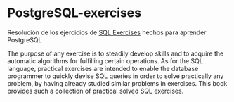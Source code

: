 # PostgreSQL-exercises

Resolución de los ejercicios de [SQL Exercises](https://en.wikibooks.org/wiki/SQL_Exercises) hechos para aprender PostgreSQL

  The purpose of any exercise is to steadily develop skills and to acquire the automatic algorithms for fulfilling certain operations. As for the SQL language, practical exercises are intended to enable the database programmer to quickly devise SQL queries in order to solve practically any problem, by having already studied similar problems in exercises. This book provides such a collection of practical solved SQL exercises.
